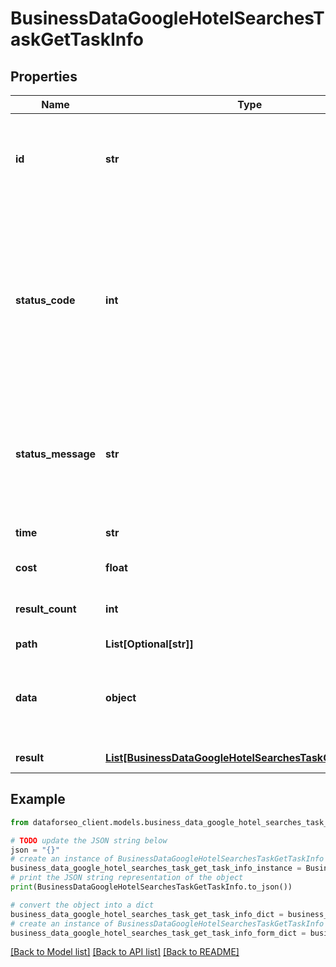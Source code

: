 # BusinessDataGoogleHotelSearchesTaskGetTaskInfo


## Properties

Name | Type | Description | Notes
------------ | ------------- | ------------- | -------------
**id** | **str** | task identifier unique task identifier in our system in the UUID format | [optional] 
**status_code** | **int** | status code of the task generated by DataForSEO, can be within the following range: 10000-60000 you can find the full list of the response codes here | [optional] 
**status_message** | **str** | informational message of the task you can find the full list of general informational messages here | [optional] 
**time** | **str** | execution time, seconds | [optional] 
**cost** | **float** | total tasks cost, USD | [optional] 
**result_count** | **int** | number of elements in the result array | [optional] 
**path** | **List[Optional[str]]** | URL path | [optional] 
**data** | **object** | contains the same parameters that you specified in the POST request | [optional] 
**result** | [**List[BusinessDataGoogleHotelSearchesTaskGetResultInfo]**](BusinessDataGoogleHotelSearchesTaskGetResultInfo.md) | array of results | [optional] 

## Example

```python
from dataforseo_client.models.business_data_google_hotel_searches_task_get_task_info import BusinessDataGoogleHotelSearchesTaskGetTaskInfo

# TODO update the JSON string below
json = "{}"
# create an instance of BusinessDataGoogleHotelSearchesTaskGetTaskInfo from a JSON string
business_data_google_hotel_searches_task_get_task_info_instance = BusinessDataGoogleHotelSearchesTaskGetTaskInfo.from_json(json)
# print the JSON string representation of the object
print(BusinessDataGoogleHotelSearchesTaskGetTaskInfo.to_json())

# convert the object into a dict
business_data_google_hotel_searches_task_get_task_info_dict = business_data_google_hotel_searches_task_get_task_info_instance.to_dict()
# create an instance of BusinessDataGoogleHotelSearchesTaskGetTaskInfo from a dict
business_data_google_hotel_searches_task_get_task_info_form_dict = business_data_google_hotel_searches_task_get_task_info.from_dict(business_data_google_hotel_searches_task_get_task_info_dict)
```
[[Back to Model list]](../README.md#documentation-for-models) [[Back to API list]](../README.md#documentation-for-api-endpoints) [[Back to README]](../README.md)


